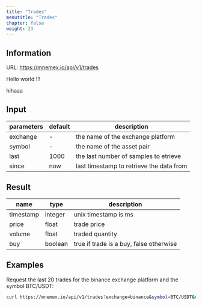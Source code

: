 ```yaml
---
title: "Trades"
menutitle: "Trades"
chapter: false
weight: 23
---
```


## Information

URL: https://mnemex.io/api/v1/trades

Hello world !!!

hihaaa

## Input

| parameters | default | description |
| ---------- | ------- | ----------- |
| exchange   | -       | the name of the exchange platform |
| symbol     | -       | the name of the asset pair |
| last       | 1000    | the last number of samples to etrieve |
| since      | now     | last timestamp to retrieve the data from |

## Result

| name  | type    | description           |
| ----- | ------- | --------------------- |
| timestamp  | integer | unix timestamp is ms  |
| price | float   | trade price           |
| volume| float   | traded quantity       |
| buy   | boolean | true if trade is a buy, false otherwise |

## Examples 

Request the last 20 trades for the binance exchange platform and the symbol BTC/USDT:

```bash
curl https://mnemex.io/api/v1/trades?exchange=binance&symbol=BTC/USDT&nrows=20
```

